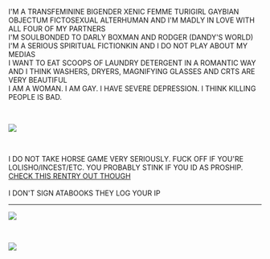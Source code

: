 <p>
  I'M A TRANSFEMININE BIGENDER XENIC FEMME TURIGIRL GAYBIAN OBJECTUM FICTOSEXUAL ALTERHUMAN AND I'M MADLY IN LOVE WITH ALL FOUR OF MY PARTNERS
  <br>
  I'M SOULBONDED TO DARLY BOXMAN AND RODGER (DANDY'S WORLD)
  <br>
  I'M A SERIOUS SPIRITUAL FICTIONKIN AND I DO NOT PLAY ABOUT MY MEDIAS
  <br>
  I WANT TO EAT SCOOPS OF LAUNDRY DETERGENT IN A ROMANTIC WAY AND I THINK WASHERS, DRYERS, MAGNIFYING GLASSES AND CRTS ARE VERY BEAUTIFUL
  <br>
  I AM A WOMAN. I AM GAY. I HAVE SEVERE DEPRESSION. I THINK KILLING PEOPLE IS BAD.
</p>
<br>
<p>
  <img src="https://i.postimg.cc/26yHvWfs/how-i-keep-the-rent-low-in-my-neighbourhood-meme.gif">
</p>
<br>
<p>
  I DO NOT TAKE HORSE GAME VERY SERIOUSLY. FUCK OFF IF YOU'RE LOLISHO/INCEST/ETC. YOU PROBABLY STINK IF YOU ID AS PROSHIP. <a href="https://rentry.co/thedrunkenclam">CHECK THIS RENTRY OUT THOUGH</a>
  <br><br>
  I DON'T SIGN ATABOOKS THEY LOG YOUR IP
</p>
<hr>
<p>
  <img src="https://file.garden/ZRW6HfKULjLI59VJ/IMG_5690.jpg">
</p>
<br>
<p>
  <img src="https://i.postimg.cc/NGVr3HHS/GAGAGAGA.png">
</p>
